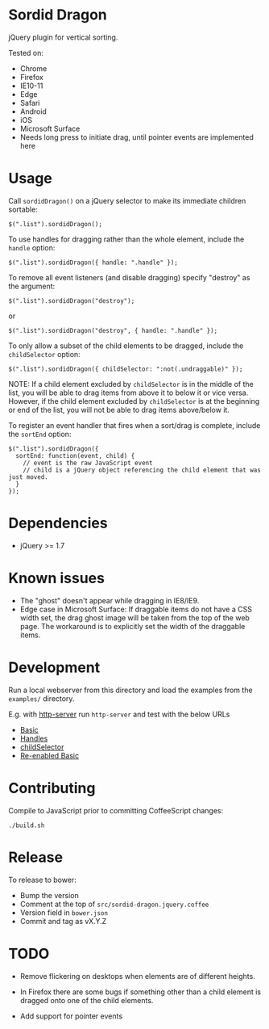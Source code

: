 Sordid Dragon
=============

jQuery plugin for vertical sorting.

Tested on:
* Chrome
* Firefox
* IE10-11
* Edge
* Safari
* Android
* iOS
* Microsoft Surface
 * Needs long press to initiate drag, until pointer events are implemented here

Usage
=====

Call `sordidDragon()` on a jQuery selector to make its immediate children sortable:

    $(".list").sordidDragon();

To use handles for dragging rather than the whole element, include the `handle` option:

    $(".list").sordidDragon({ handle: ".handle" });

To remove all event listeners (and disable dragging) specify "destroy" as the argument:

    $(".list").sordidDragon("destroy");

or

    $(".list").sordidDragon("destroy", { handle: ".handle" });

To only allow a subset of the child elements to be dragged, include the `childSelector` option:

    $(".list").sordidDragon({ childSelector: ":not(.undraggable)" });

NOTE: If a child element excluded by `childSelector` is in the middle of the
list, you will be able to drag items from above it to below it or vice versa.
However, if the child element excluded by `childSelector` is at the beginning
or end of the list, you will not be able to drag items above/below it.

To register an event handler that fires when a sort/drag is complete, include the `sortEnd` option:

    $(".list").sordidDragon({
      sortEnd: function(event, child) {
        // event is the raw JavaScript event
        // child is a jQuery object referencing the child element that was just moved.
      }
    });

Dependencies
============

* jQuery >= 1.7


Known issues
============

* The "ghost" doesn't appear while dragging in IE8/IE9.
* Edge case in Microsoft Surface: If draggable items do not have a CSS width set, the drag ghost image will be taken from the top of the web page. The workaround is to explicitly set the width of the draggable items.


Development
===========

Run a local webserver from this directory and load the examples from the `examples/` directory.

E.g. with [http-server](https://www.npmjs.com/package/http-server) run `http-server` and test with the below URLs

- [Basic](http://localhost:8080/examples/basic.html)
- [Handles](http://localhost:8080/examples/handles.html)
- [childSelector](http://localhost:8080/examples/complex.html)
- [Re-enabled Basic](http://localhost:8080/examples/re_enable_basic.html)


Contributing
============

Compile to JavaScript prior to committing CoffeeScript changes:

    ./build.sh

Release
=======

To release to bower:

 - Bump the version
  - Comment at the top of `src/sordid-dragon.jquery.coffee`
  - Version field in `bower.json`
 - Commit and tag as vX.Y.Z

TODO
====

- Remove flickering on desktops when elements are of different heights.

- In Firefox there are some bugs if something other than a child element is
dragged onto one of the child elements.

- Add support for pointer events
